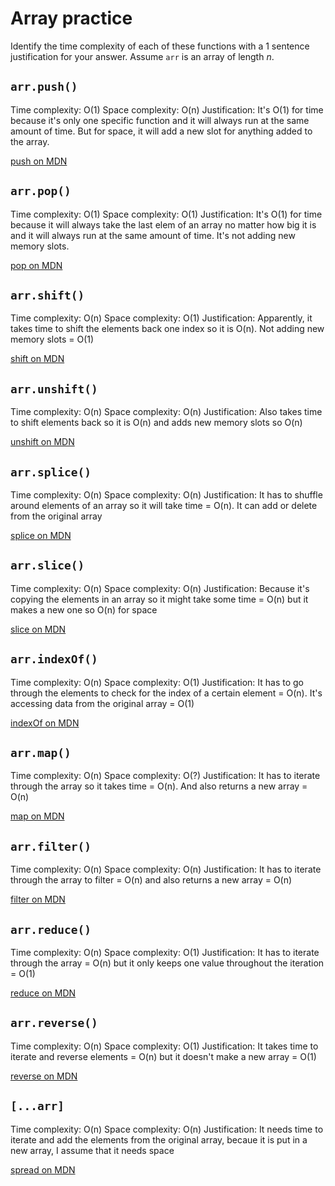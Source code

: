 # Array practice

Identify the time complexity of each of these functions with a 1 sentence
justification for your answer. Assume `arr` is an array of length _n_.

## `arr.push()`

Time complexity: O(1)
Space complexity: O(n)
Justification: It's O(1) for time because it's only one specific function and it will always run at the same amount of time. But for space, it will add a new slot for anything added to the array.

[push on MDN][push]


## `arr.pop()`

Time complexity: O(1)
Space complexity: O(1)
Justification: It's O(1) for time because it will always take the last elem of an array no matter how big it is and it will always run at the same amount of time. It's not adding new memory slots.

[pop on MDN][pop]

## `arr.shift()`

Time complexity: O(n)
Space complexity: O(1)
Justification: Apparently, it takes time to shift the elements back one index so it is O(n). Not adding new memory slots = O(1)

[shift on MDN][shift]

## `arr.unshift()`

Time complexity: O(n)
Space complexity: O(n)
Justification: Also takes time to shift elements back so it is O(n) and adds new memory slots so O(n)

[unshift on MDN][unshift]

## `arr.splice()`

Time complexity: O(n)
Space complexity: O(n)
Justification: It has to shuffle around elements of an array so it will take time = O(n). It can add or delete from the original array

[splice on MDN][splice]

## `arr.slice()`

Time complexity: O(n)
Space complexity: O(n)
Justification: Because it's copying the elements in an array so it might take some time = O(n) but it makes a new one so O(n) for space

[slice on MDN][slice]

## `arr.indexOf()`

Time complexity: O(n)
Space complexity: O(1)
Justification: It has to go through the elements to check for the index of a certain element = O(n). It's accessing data from the original array = O(1)

[indexOf on MDN][indexOf]

## `arr.map()`

Time complexity: O(n)
Space complexity: O(?)
Justification: It has to iterate through the array so it takes time = O(n). And also returns a new array = O(n)

[map on MDN][map]

## `arr.filter()`

Time complexity: O(n)
Space complexity: O(n)
Justification: It has to iterate through the array to filter = O(n) and also returns a new array = O(n)

[filter on MDN][filter]

## `arr.reduce()`

Time complexity: O(n)
Space complexity: O(1)
Justification: It has to iterate through the array = O(n) but it only keeps one value throughout the iteration = O(1)

[reduce on MDN][reduce]

## `arr.reverse()`

Time complexity: O(n)
Space complexity: O(1)
Justification: It takes time to iterate and reverse elements = O(n) but it doesn't make a new array = O(1)

[reverse on MDN][reverse]

## `[...arr]`

Time complexity: O(n)
Space complexity: O(n)
Justification: It needs time to iterate and add the elements from the original array, becaue it is put in a new array, I assume that it needs space 

[spread on MDN][spread]

[push]:https://developer.mozilla.org/en-US/docs/Web/JavaScript/Reference/Global_Objects/Array/push
[pop]:https://developer.mozilla.org/en-US/docs/Web/JavaScript/Reference/Global_Objects/Array/pop
[shift]:https://developer.mozilla.org/en-US/docs/Web/JavaScript/Reference/Global_Objects/Array/shift
[unshift]:https://developer.mozilla.org/en-US/docs/Web/JavaScript/Reference/Global_Objects/Array/unshift
[splice]:https://developer.mozilla.org/en-US/docs/Web/JavaScript/Reference/Global_Objects/Array/splice
[slice]:https://developer.mozilla.org/en-US/docs/Web/JavaScript/Reference/Global_Objects/Array/slice
[indexOf]:https://developer.mozilla.org/en-US/docs/Web/JavaScript/Reference/Global_Objects/Array/indexOf
[map]:https://developer.mozilla.org/en-US/docs/Web/JavaScript/Reference/Global_Objects/Array/map
[filter]:https://developer.mozilla.org/en-US/docs/Web/JavaScript/Reference/Global_Objects/Array/filter
[reduce]:https://developer.mozilla.org/en-US/docs/Web/JavaScript/Reference/Global_Objects/Array/reduce
[reverse]:https://developer.mozilla.org/en-US/docs/Web/JavaScript/Reference/Global_Objects/Array/reverse
[spread]:https://developer.mozilla.org/en-US/docs/Web/JavaScript/Reference/Operators/Spread_syntax
